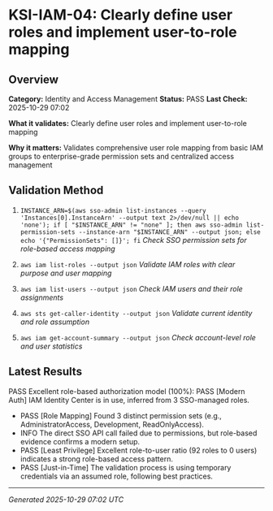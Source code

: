 # KSI-IAM-04: Clearly define user roles and implement user-to-role mapping

## Overview

**Category:** Identity and Access Management
**Status:** PASS
**Last Check:** 2025-10-29 07:02

**What it validates:** Clearly define user roles and implement user-to-role mapping

**Why it matters:** Validates comprehensive user role mapping from basic IAM groups to enterprise-grade permission sets and centralized access management

## Validation Method

1. `INSTANCE_ARN=$(aws sso-admin list-instances --query 'Instances[0].InstanceArn' --output text 2>/dev/null || echo 'none'); if [ "$INSTANCE_ARN" != "none" ]; then aws sso-admin list-permission-sets --instance-arn "$INSTANCE_ARN" --output json; else echo '{"PermissionSets": []}'; fi`
   *Check SSO permission sets for role-based access mapping*

2. `aws iam list-roles --output json`
   *Validate IAM roles with clear purpose and user mapping*

3. `aws iam list-users --output json`
   *Check IAM users and their role assignments*

4. `aws sts get-caller-identity --output json`
   *Validate current identity and role assumption*

5. `aws iam get-account-summary --output json`
   *Check account-level role and user statistics*

## Latest Results

PASS Excellent role-based authorization model (100%): PASS [Modern Auth] IAM Identity Center is in use, inferred from 3 SSO-managed roles.
- PASS [Role Mapping] Found 3 distinct permission sets (e.g., AdministratorAccess, Development, ReadOnlyAccess).
- INFO The direct SSO API call failed due to permissions, but role-based evidence confirms a modern setup.
- PASS [Least Privilege] Excellent role-to-user ratio (92 roles to 0 users) indicates a strong role-based access pattern.
- PASS [Just-in-Time] The validation process is using temporary credentials via an assumed role, following best practices.

---
*Generated 2025-10-29 07:02 UTC*